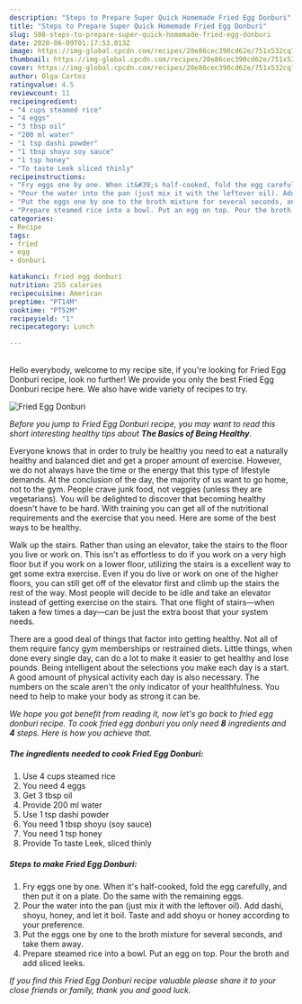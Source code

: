 ```yaml
---
description: "Steps to Prepare Super Quick Homemade Fried Egg Donburi"
title: "Steps to Prepare Super Quick Homemade Fried Egg Donburi"
slug: 508-steps-to-prepare-super-quick-homemade-fried-egg-donburi
date: 2020-06-09T01:17:53.013Z
image: https://img-global.cpcdn.com/recipes/20e86cec390cd62e/751x532cq70/fried-egg-donburi-recipe-main-photo.jpg
thumbnail: https://img-global.cpcdn.com/recipes/20e86cec390cd62e/751x532cq70/fried-egg-donburi-recipe-main-photo.jpg
cover: https://img-global.cpcdn.com/recipes/20e86cec390cd62e/751x532cq70/fried-egg-donburi-recipe-main-photo.jpg
author: Olga Cortez
ratingvalue: 4.5
reviewcount: 11
recipeingredient:
- "4 cups steamed rice"
- "4 eggs"
- "3 tbsp oil"
- "200 ml water"
- "1 tsp dashi powder"
- "1 tbsp shoyu soy sauce"
- "1 tsp honey"
- "To taste Leek sliced thinly"
recipeinstructions:
- "Fry eggs one by one. When it&#39;s half-cooked, fold the egg carefully, and then put it on a plate. Do the same with the remaining eggs."
- "Pour the water into the pan (just mix it with the leftover oil). Add dashi, shoyu, honey, and let it boil. Taste and add shoyu or honey according to your preference."
- "Put the eggs one by one to the broth mixture for several seconds, and take them away."
- "Prepare steamed rice into a bowl. Put an egg on top. Pour the broth and add sliced leeks."
categories:
- Recipe
tags:
- fried
- egg
- donburi

katakunci: fried egg donburi 
nutrition: 255 calories
recipecuisine: American
preptime: "PT14M"
cooktime: "PT52M"
recipeyield: "1"
recipecategory: Lunch

---
```

<br>
Hello everybody, welcome to my recipe site, if you're looking for Fried Egg Donburi recipe, look no further! We provide you only the best Fried Egg Donburi recipe here. We also have wide variety of recipes to try.
<br>


![Fried Egg Donburi](https://img-global.cpcdn.com/recipes/20e86cec390cd62e/751x532cq70/fried-egg-donburi-recipe-main-photo.jpg)

<i>Before you jump to Fried Egg Donburi recipe, you may want to read this short interesting healthy tips about <strong>The Basics of Being Healthy</strong>.</i>

Everyone knows that in order to truly be healthy you need to eat a naturally healthy and balanced diet and get a proper amount of exercise. However, we do not always have the time or the energy that this type of lifestyle demands. At the conclusion of the day, the majority of us want to go home, not to the gym. People crave junk food, not veggies (unless they are vegetarians). You will be delighted to discover that becoming healthy doesn't have to be hard. With training you can get all of the nutritional requirements and the exercise that you need. Here are some of the best ways to be healthy.

Walk up the stairs. Rather than using an elevator, take the stairs to the floor you live or work on. This isn't as effortless to do if you work on a very high floor but if you work on a lower floor, utilizing the stairs is a excellent way to get some extra exercise. Even if you do live or work on one of the higher floors, you can still get off of the elevator first and climb up the stairs the rest of the way. Most people will decide to be idle and take an elevator instead of getting exercise on the stairs. That one flight of stairs—when taken a few times a day—can be just the extra boost that your system needs. 

There are a good deal of things that factor into getting healthy. Not all of them require fancy gym memberships or restrained diets. Little things, when done every single day, can do a lot to make it easier to get healthy and lose pounds. Being intelligent about the selections you make each day is a start. A good amount of physical activity each day is also necessary. The numbers on the scale aren't the only indicator of your healthfulness. You need to help to make your body as strong it can be. 


<i>We hope you got benefit from reading it, now let's go back to fried egg donburi recipe. To cook fried egg donburi you only need <strong>8</strong> ingredients and <strong>4</strong> steps. Here is how you achieve that.
</i>

##### The ingredients needed to cook Fried Egg Donburi:

1. Use 4 cups steamed rice
1. You need 4 eggs
1. Get 3 tbsp oil
1. Provide 200 ml water
1. Use 1 tsp dashi powder
1. You need 1 tbsp shoyu (soy sauce)
1. You need 1 tsp honey
1. Provide To taste Leek, sliced thinly


##### Steps to make Fried Egg Donburi:

1. Fry eggs one by one. When it&#39;s half-cooked, fold the egg carefully, and then put it on a plate. Do the same with the remaining eggs.
1. Pour the water into the pan (just mix it with the leftover oil). Add dashi, shoyu, honey, and let it boil. Taste and add shoyu or honey according to your preference.
1. Put the eggs one by one to the broth mixture for several seconds, and take them away.
1. Prepare steamed rice into a bowl. Put an egg on top. Pour the broth and add sliced leeks.


<i>If you find this Fried Egg Donburi recipe valuable please share it to your close friends or family, thank you and good luck.</i>
